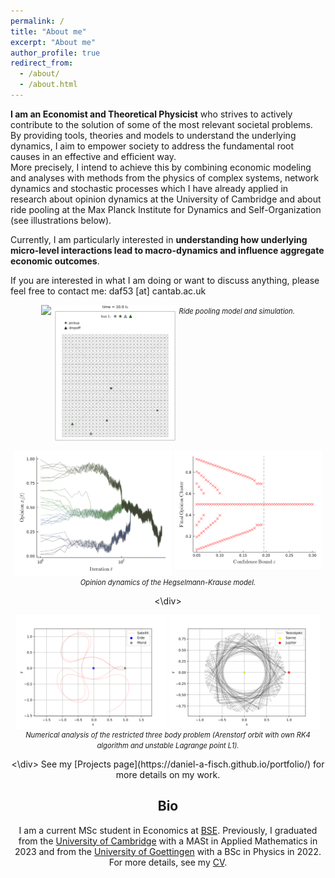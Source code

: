 ```yaml
---
permalink: /
title: "About me"
excerpt: "About me"
author_profile: true
redirect_from: 
  - /about/
  - /about.html
---
```


**I am an Economist and Theoretical Physicist** who strives to actively contribute to the solution of some of the most relevant societal problems. By providing tools, theories and models to understand the underlying dynamics, I aim to empower society to address the fundamental root causes in an effective and efficient way. \
More precisely, I intend to achieve this by combining economic modeling and analyses with methods from the physics of complex systems, network dynamics and stochastic processes which I have already applied in research about opinion dynamics at the University of Cambridge and about ride pooling at the Max Planck Institute for Dynamics and Self-Organization (see illustrations below).<br>

Currently, I am particularly interested in **understanding how underlying micro-level interactions lead to macro-dynamics and influence aggregate economic outcomes**.<br>

If you are interested in what I am doing or want to discuss anything, please feel free to contact me: daf53 [at] cantab.ac.uk


<div style="text-align: center;">
  <p float="left">
    <img align="top" src="files/ride-pooling_model.svg" width="59%" />
    <img align="top" src="files/ride-pooling_simulation.gif" width="39%" />
    <em style="font-size: 80%;">Ride pooling model and simulation.</em>
  </p>
</div>

<div style="text-align: center;">
  <p float="left">
    <img align="top" src="files/opinion-dynamics_HK.png" width="50%" />
    <img align="top" src="files/opinion-dynamics_phase-diag.png" width="47%" />
    <em style="font-size: 80%;">Opinion dynamics of the Hegselmann-Krause model.</em>
  </p>
<\div>

<div style="text-align: center;">
  <p float="left">
    <img align="top" src="files/Arenstorf_own-RK4.svg" width="48%" />
    <img align="top" src="files/L1_unstable.svg" width="48%" />
    <em style="font-size: 80%;">Numerical analysis of the restricted three body problem (Arenstorf orbit with own RK4 algorithm and unstable Lagrange point L1).</em>
  </p>
<\div>
See my [Projects page](https://daniel-a-fisch.github.io/portfolio/) for more details on my work.


## Bio

I am a current MSc student in Economics at [BSE](https://www.bse.eu). Previously, I graduated from the [University of Cambridge](https://www.damtp.cam.ac.uk/) with a MASt in Applied Mathematics in 2023 and from the [University of Goettingen](https://www.uni-goettingen.de/en/20493.html/) with a BSc in Physics in 2022.\
For more details, see my [CV](https://daniel-a-fisch.github.io/files/CV_Daniel-Fisch.pdf).
